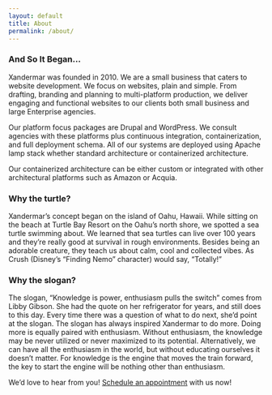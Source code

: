 ```yaml
---
layout: default
title: About
permalink: /about/
---
```


### And So It Began…

Xandermar was founded in 2010. We are a small business that caters to website development. We focus on websites, plain and simple. From drafting, branding and planning to multi-platform production, we deliver engaging and functional websites to our clients both small business and large Enterprise agencies.

Our platform focus packages are Drupal and WordPress. We consult agencies with these platforms plus continuous integration, containerization, and full deployment schema. All of our systems are deployed using Apache lamp stack whether standard architecture or containerized architecture.

Our containerized architecture can be either custom or integrated with other architectural platforms such as Amazon or Acquia.

### Why the turtle?

Xandermar’s concept began on the island of Oahu, Hawaii. While sitting on the beach at Turtle Bay Resort on the Oahu’s north shore, we spotted a sea turtle swimming about. We learned that sea turtles can live over 100 years and they’re really good at survival in rough environments. Besides being an adorable creature, they teach us about calm, cool and collected vibes. As Crush (Disney’s “Finding Nemo” character) would say, “Totally!”

### Why the slogan?

The slogan, “Knowledge is power, enthusiasm pulls the switch” comes from Libby Gibson. She had the quote on her refrigerator for years, and still does to this day. Every time there was a question of what to do next, she’d point at the slogan. The slogan has always inspired Xandermar to do more. Doing more is equally paired with enthusiasm. Without enthusiasm, the knowledge may be never utilized or never maximized to its potential. Alternatively, we can have all the enthusiasm in the world, but without educating ourselves it doesn’t matter. For knowledge is the engine that moves the train forward, the key to start the engine will be nothing other than enthusiasm.

We’d love to hear from you!  [Schedule an appointment](https://calendly.com/xandermar/general-information)  with us now!
